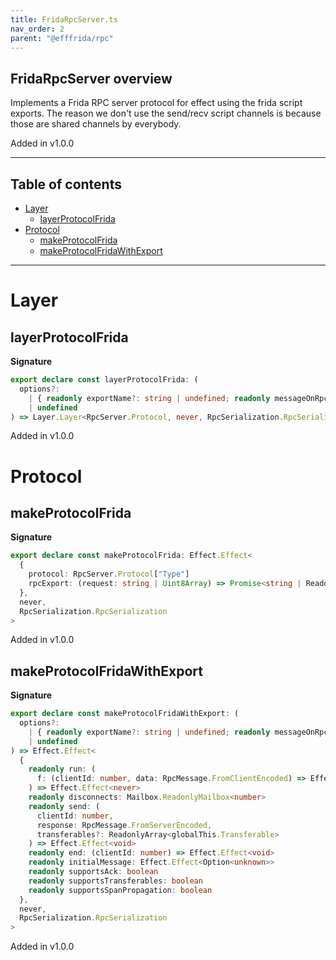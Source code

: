 ```yaml
---
title: FridaRpcServer.ts
nav_order: 2
parent: "@efffrida/rpc"
---
```


## FridaRpcServer overview

Implements a Frida RPC server protocol for effect using the frida script
exports. The reason we don't use the send/recv script channels is because
those are shared channels by everybody.

Added in v1.0.0

---

<h2 class="text-delta">Table of contents</h2>

- [Layer](#layer)
  - [layerProtocolFrida](#layerprotocolfrida)
- [Protocol](#protocol)
  - [makeProtocolFrida](#makeprotocolfrida)
  - [makeProtocolFridaWithExport](#makeprotocolfridawithexport)

---

# Layer

## layerProtocolFrida

**Signature**

```ts
export declare const layerProtocolFrida: (
  options?:
    | { readonly exportName?: string | undefined; readonly messageOnRpcAvailable?: string | undefined }
    | undefined
) => Layer.Layer<RpcServer.Protocol, never, RpcSerialization.RpcSerialization>
```

Added in v1.0.0

# Protocol

## makeProtocolFrida

**Signature**

```ts
export declare const makeProtocolFrida: Effect.Effect<
  {
    protocol: RpcServer.Protocol["Type"]
    rpcExport: (request: string | Uint8Array) => Promise<string | ReadonlyArray<number>>
  },
  never,
  RpcSerialization.RpcSerialization
>
```

Added in v1.0.0

## makeProtocolFridaWithExport

**Signature**

```ts
export declare const makeProtocolFridaWithExport: (
  options?:
    | { readonly exportName?: string | undefined; readonly messageOnRpcAvailable?: string | undefined }
    | undefined
) => Effect.Effect<
  {
    readonly run: (
      f: (clientId: number, data: RpcMessage.FromClientEncoded) => Effect.Effect<void>
    ) => Effect.Effect<never>
    readonly disconnects: Mailbox.ReadonlyMailbox<number>
    readonly send: (
      clientId: number,
      response: RpcMessage.FromServerEncoded,
      transferables?: ReadonlyArray<globalThis.Transferable>
    ) => Effect.Effect<void>
    readonly end: (clientId: number) => Effect.Effect<void>
    readonly initialMessage: Effect.Effect<Option<unknown>>
    readonly supportsAck: boolean
    readonly supportsTransferables: boolean
    readonly supportsSpanPropagation: boolean
  },
  never,
  RpcSerialization.RpcSerialization
>
```

Added in v1.0.0
